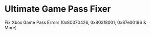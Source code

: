# Ultimate Game Pass Fixer
Fix Xbox Game Pass Errors (0x80070426, 0x803f8001, 0x87e00196 &amp; More)
